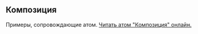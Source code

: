## Композиция

Примеры, сопровождающие атом.
[Читать атом "Композиция" онлайн.](https://stepik.org/lesson/350616/step/1)